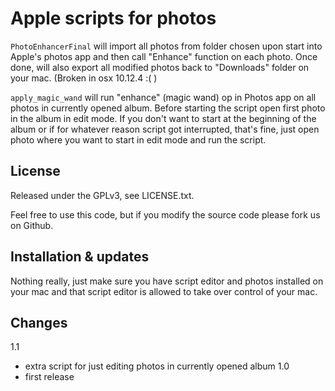 Apple scripts for photos
=======================

```PhotoEnhancerFinal``` will import all photos from folder chosen upon start into Apple's photos app and then call "Enhance" function on each photo. Once done, will also export all modified photos back to "Downloads" folder on your mac. (Broken in osx 10.12.4 :( )

```apply_magic_wand``` will run "enhance" (magic wand) op in Photos app on all photos in currently opened album. Before starting the script open first photo in the album in edit mode. If you don't want to start at the beginning of the album or if for whatever reason script got interrupted, that's fine, just open photo where you want to start in edit mode and run the script.

License
-------

Released under the GPLv3, see LICENSE.txt. 

Feel free to use this code, but if you modify the source code please fork us on Github.


Installation & updates 
-----------------

Nothing really, just make sure you have script editor and photos installed on your mac and that script editor is allowed to take over control of your mac.

Changes
-----------------
1.1
- extra script for just editing photos in currently opened album
1.0
- first release
